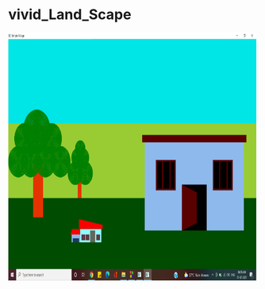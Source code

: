 # vivid_Land_Scape
<img height=500 width=500 src="https://github.com/AkankshaGaonkar/vivid_Land_Scape/blob/main/SimpleVillage.png"/>
